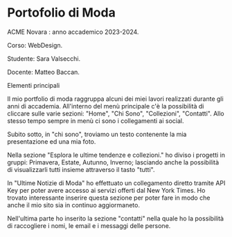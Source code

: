 # Portofolio di Moda
ACME Novara : anno accademico 2023-2024.

Corso: WebDesign.

Studente: Sara Valsecchi.

Docente: Matteo Baccan.

Elementi principali

Il mio portfolio di moda raggruppa alcuni dei miei lavori realizzati durante gli anni di accademia.
All'interno del menù principale c'è la possibilità di cliccare sulle varie sezioni: "Home",
"Chi Sono", "Collezioni", "Contatti". Allo stesso tempo sempre in menù ci sono i collegamenti ai social.

Subito sotto, in "chi sono", troviamo un testo contenente la mia presentazione ed una mia foto. 

Nella sezione "Esplora le ultime tendenze e collezioni." ho diviso i progetti in gruppi: Primavera, Estate, Autunno, Inverno; lasciando anche la possibilità di visualizzarli tutti insieme attraverso il tasto "tutti".

In "Ultime Notizie di Moda" ho effettuato un collegamento diretto tramite API Key per poter avere accesso ai servizi offerti dal New York Times. Ho trovato interessante inserire questa sezione per poter fare in modo che anche il mio sito sia in continuo aggiormaneto.

Nell'ultima parte ho inserito la sezione "contatti" nella quale ho la possibilità di raccogliere i nomi, le email e i messaggi delle persone.

